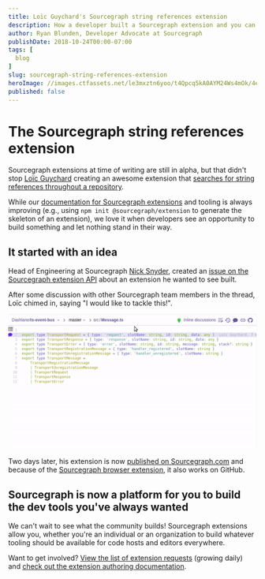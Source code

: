 ```yaml
---
title: Loïc Guychard's Sourcegraph string references extension
description: How a developer built a Sourcegraph extension and you can too.
author: Ryan Blunden, Developer Advocate at Sourcegraph
publishDate: 2018-10-24T00:00-07:00
tags: [
  blog
]
slug: sourcegraph-string-references-extension
heroImage: //images.ctfassets.net/le3mxztn6yoo/t4Qpcq5kA0AYM24Ws4mOk/4edf5502a936bbec90c262fa00355aed/sourcegraph-mark.png
published: false
---
```


# The Sourcegraph string references extension

Sourcegraph extensions at time of writing are still in alpha, but that didn't stop [Loïc Guychard](https://github.com/lguychard) creating an awesome extension that [searches for string references throughout a repository](https://github.com/lguychard/sourcegraph-string-references).

While our [documentation for Sourcegraph extensions](https://github.com/sourcegraph/sourcegraph-extension-docs/) and tooling is always improving (e.g., using `npm init @sourcegraph/extension` to generate the skeleton of an extension), we love it when developers see an opportunity to build something and let nothing stand in their way.

## It started with an idea

Head of Engineering at Sourcegraph [Nick Snyder](https://github.com/nicksnyder), created an [issue on the Sourcegraph extension API](https://github.com/sourcegraph/sourcegraph-extension-api/issues/85) about an extension he wanted to see built.

After some discussion with other Sourcegraph team members in the thread, Loïc chimed in, saying "I would like to tackle this!".

![Sourcegraph String References Extension](https://raw.githubusercontent.com/lguychard/sourcegraph-string-references/master/demo.gif)

Two days later, his extension is now [published on Sourcegraph.com](https://sourcegraph.com/extensions/lguychard/string-references) and because of the [Sourcegraph browser extension](https://docs.sourcegraph.com/integration/browser_extension), it also works on GitHub.

## Sourcegraph is now a platform for you to build the dev tools you've always wanted

We can't wait to see what the community builds! Sourcegraph extensions allow you, whether you're an individual or an organization to build whatever tooling should be available for code hosts and editors everywhere.

Want to get involved? [View the list of extension requests](https://github.com/sourcegraph/sourcegraph-extension-api/issues?utf8=%E2%9C%93&q=is%3Aissue+is%3Aopen+label%3Aext-request+) (growing daily) and [check out the extension authoring documentation](https://github.com/sourcegraph/sourcegraph-extension-docs/).
